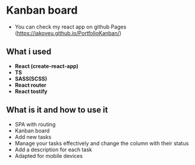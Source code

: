 # Kanban board
- You can check my react app on github Pages (https://iakoveu.github.io/PortfolioKanban/)
## What i used
- **React (create-react-app)**
- **TS**
- **SASS(SCSS)**
- **React router**
- **React tostify**
## What is it and how to use it
- SPA with routing
- Kanban board
- Add new tasks
- Manage your tasks effectively and change the column with their status
- Add a description for each task
- Adapted for mobile devices
